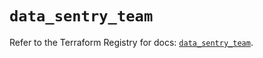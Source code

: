 # `data_sentry_team`

Refer to the Terraform Registry for docs: [`data_sentry_team`](https://registry.terraform.io/providers/jianyuan/sentry/0.14.5/docs/data-sources/team).
